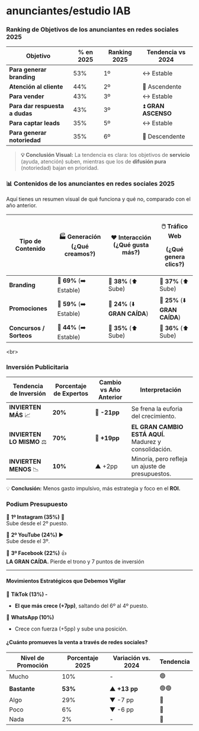 # anunciantes/estudio IAB

### Ranking de Objetivos  de los anunciantes en redes sociales 2025

| Objetivo                       | % en 2025 | Ranking 2025 | Tendencia vs 2024  |
| ------------------------------ | --------- | ------------ | ------------------ |
| **Para generar branding**      | 53%       | 1º           | ↔️ Estable         |
| **Atención al cliente**        | 44%       | 2º           | 🔼 Ascendente      |
| **Para vender**                | 43%       | 3º           | ↔️ Estable         |
| **Para dar respuesta a dudas** | 43%       | 3º           | ⏫ **GRAN ASCENSO** |
| **Para captar leads**          | 35%       | 5º           | ↔️ Estable         |
| **Para generar notoriedad**    | 35%       | 6º           | 🔽 Descendente     |

> **💡 Conclusión Visual:** La tendencia es clara: los objetivos de **servicio** (ayuda, atención) suben, mientras que los de **difusión pura** (notoriedad) bajan en prioridad.
>
>

### 📊 Contenidos de los anunciantes en redes sociales  2025

Aquí tienes un resumen visual de qué funciona y qué no, comparado con el año anterior.

| Tipo de Contenido       | 🏭 **Generación** (¿Qué creamos?) | ❤️ **Interacción** (¿Qué gusta más?) | <p>🖱️ <strong>Tráfico Web</strong> </p><p>(¿Qué genera clics?)</p> |
| ----------------------- | --------------------------------- | ------------------------------------ | ------------------------------------------------------------------- |
| **Branding**            | 🥇 **69%** (➡️ Estable)           | 🥇 **38%** (⬆️ Sube)                 | 🥇 **37%** (⬆️ Sube)                                                |
| **Promociones**         | 🥈 **59%** (➡️ Estable)           | 🥉 **24%** (⬇️ **GRAN CAÍDA**)       | 🥉 **25%** (⬇️ **GRAN CAÍDA**)                                      |
| **Concursos / Sorteos** | 🥉 **44%** (➡️ Estable)           | 🥈 **35%** (⬆️ Sube)                 | 🥈 **36%** (⬆️ Sube)                                                |

\<br>

### Inversión Publicitaria

| Tendencia de Inversión    | Porcentaje de Expertos | Cambio vs Año Anterior | Interpretación                                         |
| ------------------------- | ---------------------- | ---------------------- | ------------------------------------------------------ |
| **INVIERTEN MÁS** 📈      | **20%**                | 🔻 **-21pp**           | Se frena la euforia del crecimiento.                   |
| **INVIERTEN LO MISMO** ⚖️ | **70%**                | 🔼 **+19pp**           | **EL GRAN CAMBIO ESTÁ AQUÍ.** Madurez y consolidación. |
| **INVIERTEN MENOS** 📉    | **10%**                | ▲ +2pp                 | Minoría, pero refleja un ajuste de presupuestos.       |

💡 **Conclusión:** Menos gasto impulsivo, más estrategia y foco en el **ROI.**

### Podium Presupuesto

🥇 **1º Instagram (35%)** 📸\
Sube desde el 2º puesto.&#x20;

🥈 **2º YouTube (24%)** ▶️\
Sube desde el 3º.

🥉 **3º Facebook (22%)** 👍\
**LA GRAN CAÍDA.** Pierde el trono y 7 puntos de inversión

***

#### **Movimientos Estratégicos que Debemos Vigilar**

🚀 **TikTok (13%) -**

* **El que más crece (+7pp)**, saltando del 6º al 4º puesto.

💬 **WhatsApp (10%)**&#x20;

* Crece con fuerza (+5pp) y sube una posición.

#### &#x20;**¿Cuánto promueves la venta a través de redes sociales?**

| Nivel de Promoción | Porcentaje 2025 | Variación vs. 2024 | Tendencia |
| ------------------ | --------------- | ------------------ | --------- |
| Mucho              | 10%             | -                  | 🟢        |
| **Bastante**       | **53%**         | **▲ +13 pp**       | 🟢🟢      |
| Algo               | 29%             | ▼ -7 pp            | 🔴        |
| Poco               | 6%              | ▼ -6 pp            | 🔴        |
| Nada               | 2%              | -                  | 🔴        |
